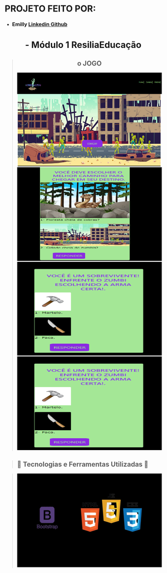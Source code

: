 <div align="center" alt="APOCALIPTO" src="imagens/zumbi.png"  height="250px" ></div>

##
# PROJETO FEITO POR:

* ### Emilly <a href="https://www.linkedin.com/in/emilly-finco/" target="_blank">Linkedin <a href="https://github.com/Emillycristina" target="_blank">Github</a>
 

<div align="center">
  
# - Módulo 1 ResiliaEducação 



##
  
> ## o JOGO
> 
><img src="imagens/paginainicial.png" height="300px" width="500px"><br />
><img src="imagens/fase1.png" height="300px" width="500px"><br />
><img src="imagens/fase2.png" height="300px" width="500px"><br />
><img src="imagens/fase2.png" height="300px" width="500px"><br />
></div>

##



> ## 👾 Tecnologias e Ferramentas Utilizadas 👾

><img src="imagens/tecnologias.png" height="300px" width="500px"><br />
></div>





